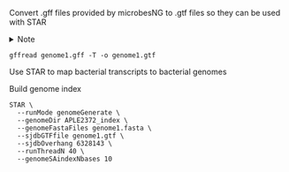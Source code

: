 Convert .gff files provided by microbesNG to .gtf files so they can be used with STAR

<details>
<summary> Note </summary>
This .gtf file does not carry over uniprotKB annotations but they will be merged in later steps in R
</details>

```
gffread genome1.gff -T -o genome1.gtf

```

Use STAR to map bacterial transcripts to bacterial genomes 

Build genome index

```
STAR \
  --runMode genomeGenerate \
  --genomeDir APLE2372_index \
  --genomeFastaFiles genome1.fasta \
  --sjdbGTFfile genome1.gtf \
  --sjdbOverhang 6328143 \
  --runThreadN 40 \
  --genomeSAindexNbases 10

```
